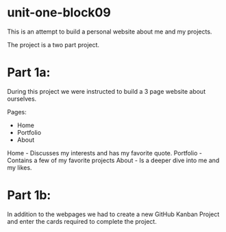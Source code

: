 # unit-one-block09
This is an attempt to build a personal website about me and my projects.

The project is a two part project.

# Part 1a:
During this project we were instructed to build a 3 page website about ourselves.

Pages:
  - Home
  - Portfolio
  - About

Home - Discusses my interests and has my favorite quote.
Portfolio - Contains a few of my favorite projects
About - Is a deeper dive into me and my likes.


# Part 1b:
In addition to the webpages we had to create a new GitHub Kanban Project and enter the cards required to complete the project.
